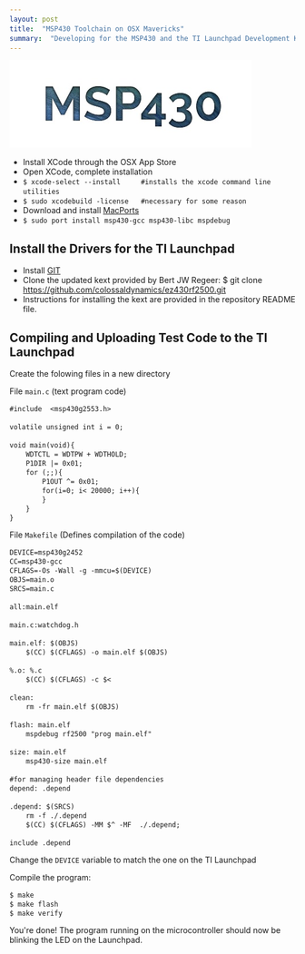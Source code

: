 ```yaml
---
layout: post
title:  "MSP430 Toolchain on OSX Mavericks"
summary:  "Developing for the MSP430 and the TI Launchpad Development Kit on OSX"
---
```


![Mavericks MSP430](/images/mav.jpg "MSP430")

* Install XCode through the OSX App Store
* Open XCode, complete installation
* ``$ xcode-select --install     #installs the xcode command line utilities``
* ``$ sudo xcodebuild -license   #necessary for some reason``
* Download and install [MacPorts](https://www.macports.org/install.php)
* ``$ sudo port install msp430-gcc msp430-libc mspdebug``

Install the Drivers for the TI Launchpad
----------
* Install [GIT](http://git-scm.com)
* Clone the updated kext provided by Bert JW Regeer:
        $ git clone https://github.com/colossaldynamics/ez430rf2500.git
* Instructions for installing the kext are provided in the repository README file.

Compiling and Uploading Test Code to the TI Launchpad
----------
Create the folowing files in a new directory

File ``main.c`` (text program code)

	#include  <msp430g2553.h>

	volatile unsigned int i = 0;

	void main(void){
	    WDTCTL = WDTPW + WDTHOLD;
	    P1DIR |= 0x01;
	    for (;;){
	 		P1OUT ^= 0x01;                          
			for(i=0; i< 20000; i++){
			}
	    }
	}

File ``Makefile`` (Defines compilation of the code)

	DEVICE=msp430g2452
	CC=msp430-gcc
	CFLAGS=-Os -Wall -g -mmcu=$(DEVICE)
	OBJS=main.o
	SRCS=main.c

	all:main.elf

	main.c:watchdog.h

	main.elf: $(OBJS)
		$(CC) $(CFLAGS) -o main.elf $(OBJS)

	%.o: %.c
		$(CC) $(CFLAGS) -c $<

	clean:
		rm -fr main.elf $(OBJS)

	flash: main.elf
		mspdebug rf2500 "prog main.elf"

	size: main.elf
		msp430-size main.elf

	#for managing header file dependencies
	depend: .depend

	.depend: $(SRCS)
		rm -f ./.depend
		$(CC) $(CFLAGS) -MM $^ -MF  ./.depend;

	include .depend

Change the ``DEVICE`` variable to match the one on the TI Launchpad

Compile the program:

    $ make
    $ make flash
    $ make verify

You're done!  The program running on the microcontroller should now be blinking the LED on the Launchpad.
